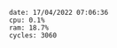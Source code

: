 

                date: 17/04/2022 07:06:36
                cpu: 0.1%
                ram: 18.7%
                cycles: 3060

                         